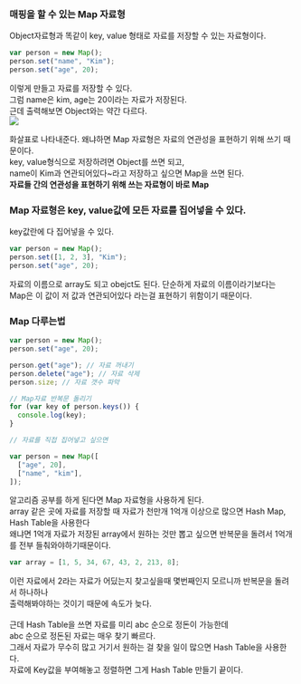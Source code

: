 ### 매핑을 할 수 있는 Map 자료형

Object자료형과 똑같이 key, value 형태로 자료를 저장할 수 있는 자료형이다. <br>

```js
var person = new Map();
person.set("name", "Kim");
person.set("age", 20);
```

이렇게 만들고 자료를 저장할 수 있다.<br>
그럼 name은 kim, age는 20이라는 자료가 저장된다.<br>
근데 출력해보면 Object와는 약간 다르다.<br>
![](https://velog.velcdn.com/images/hosickk/post/54f720a4-cedd-4503-91de-83ba7e77c0a0/image.png)

화살표로 나타내준다. 왜냐하면 Map 자료형은 자료의 연관성을 표현하기 위해 쓰기 때문이다.<br>
key, value형식으로 저장하려면 Object를 쓰면 되고, <br>
name이 Kim과 연관되어있다~라고 저장하고 싶으면 Map을 쓰면 된다.<br>
**자료들 간의 연관성을 표현하기 위해 쓰는 자료형이 바로 Map**

### Map 자료형은 key, value값에 모든 자료를 집어넣을 수 있다.

key값란에 다 집어넣을 수 있다.

```js
var person = new Map();
person.set([1, 2, 3], "Kim");
person.set("age", 20);
```

자료의 이름으로 array도 되고 obejct도 된다. 단순하게 자료의 이름이라기보다는<br>
Map은 이 값이 저 값과 연관되어있다 라는걸 표현하기 위함이기 때문이다.<br>

### Map 다루는법

```js
var person = new Map();
person.set("age", 20);

person.get("age"); // 자료 꺼내기
person.delete("age"); // 자료 삭제
person.size; // 자료 갯수 파악

// Map자료 반복문 돌리기
for (var key of person.keys()) {
  console.log(key);
}

// 자료를 직접 집어넣고 싶으면

var person = new Map([
  ["age", 20],
  ["name", "kim"],
]);
```

알고리즘 공부를 하게 된다면 Map 자료형을 사용하게 된다.<br>
array 같은 곳에 자료를 저장할 때 자료가 천만개 1억개 이상으로 많으면 Hash Map, Hash Table을 사용한다<br>
왜냐면 1억개 자료가 저장된 array에서 원하는 것만 뽑고 싶으면 반복문을 돌려서 1억개를 전부 들춰와야하기때문이다.<br>

```js
var array = [1, 5, 34, 67, 43, 2, 213, 8];
```

이런 자료에서 2라는 자료가 어딨는지 찾고싶을때 몇번째인지 모르니까 반복문을 돌려서 하나하나<br>
출력해봐야하는 것이기 때문에 속도가 늦다.<br>
<br>
근데 Hash Table을 쓰면 자료를 미리 abc 순으로 정돈이 가능한데<br>
abc 순으로 정돈된 자료는 매우 찾기 빠르다.<br>
그래서 자료가 무수히 많고 거기서 원하는 걸 찾을 일이 많으면 Hash Table을 사용한다.<br>
자료에 Key값을 부여해놓고 정렬하면 그게 Hash Table 만들기 끝이다.<br>
